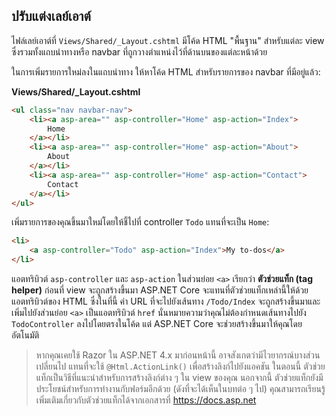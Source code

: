 ## ปรับแต่งเลย์เอาต์

ไฟล์เลย์เอาต์ที่ `Views/Shared/_Layout.cshtml` มีโค้ด HTML "พื้นฐาน" สำหรับแต่ละ view ซึ่งรวมทั้งแถบนำทางหรือ navbar ที่ถูกวางตำแหน่งไว้ที่ด้านบนของแต่ละหน้าด้วย

ในการเพิ่มรายการใหม่ลงในแถบนำทาง ให้หาโค้ด HTML สำหรับรายการของ navbar ที่มีอยู่แล้ว:

**Views/Shared/_Layout.cshtml**

```html
<ul class="nav navbar-nav">
    <li><a asp-area="" asp-controller="Home" asp-action="Index">
        Home
    </a></li>
    <li><a asp-area="" asp-controller="Home" asp-action="About">
        About
    </a></li>
    <li><a asp-area="" asp-controller="Home" asp-action="Contact">
        Contact
    </a></li>
</ul>
```

เพิ่มรายการของคุณขึ้นมาใหม่โดยให้ชี้ไปที่ controller `Todo` แทนที่จะเป็น `Home`:

```html
<li>
    <a asp-controller="Todo" asp-action="Index">My to-dos</a>
</li>
```

แอตทริบิวต์ `asp-controller` และ `asp-action` ในส่วนย่อย `<a>` เรียกว่า **ตัวช่วยแท็ก (tag helper)** ก่อนที่ view จะถูกสร้างขึ้นมา ASP.NET Core จะแทนที่ตัวช่วยแท็กเหล่านี้ให้ด้วยแอตทริบิวต์ของ HTML  ซึ่งในที่นี้ ค่า URL ที่จะไปยังเส้นทาง `/Todo/Index` จะถูกสร้างขึ้นมาและเพิ่มไปยังส่วนย่อย `<a>` เป็นแอตทริบิวต์ `href` นั่นหมายความว่าคุณไม่ต้องกำหนดเส้นทางไปยัง `TodoController` ลงไปโดยตรงในโค้ด แต่ ASP.NET Core จะช่วยสร้างขึ้นมาให้คุณโดยอัตโนมัติ

> หากคุณเคยใช้ Razor ใน ASP.NET 4.x มาก่อนหน้านี้ อาจสังเกตว่ามีไวยากรณ์บางส่วนเปลี่ยนไป แทนที่จะใช้ `@Html.ActionLink()` เพื่อสร้างลิงก์ไปยังแอคชัน ในตอนนี้ ตัวช่วยแท็กเป็นวิธีที่แนะนำสำหรับการสร้างลิงก์ต่าง ๆ ใน view ของคุณ นอกจากนี้ ตัวช่วยแท็กยังมีประโยชน์สำหรับการทำงานกับฟอร์มอีกด้วย (ดังที่จะได้เห็นในบทต่อ ๆ ไป) คุณสามารถเรียนรู้เพิ่มเติมเกี่ยวกับตัวช่วยแท็กได้จากเอกสารที่ https://docs.asp.net
